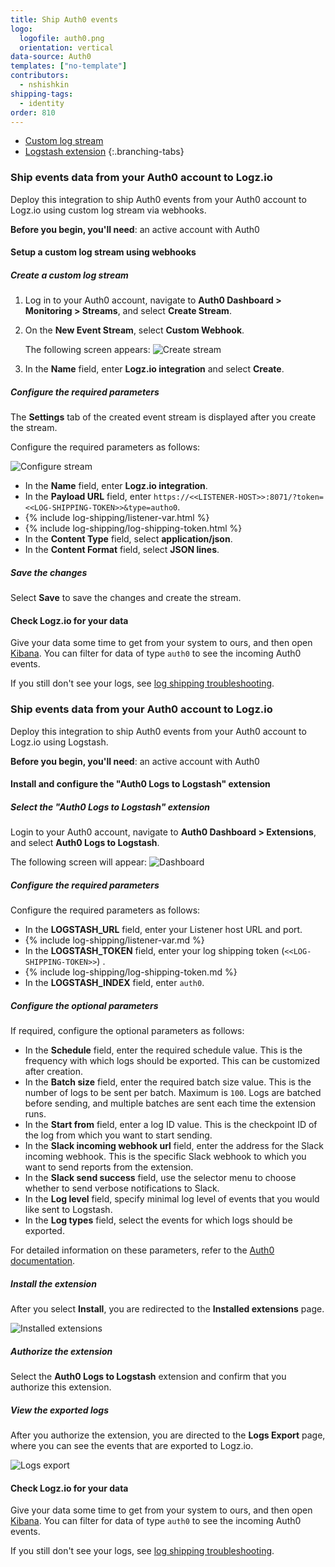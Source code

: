 ```yaml
---
title: Ship Auth0 events
logo:
  logofile: auth0.png
  orientation: vertical
data-source: Auth0
templates: ["no-template"]
contributors:
  - nshishkin
shipping-tags:
  - identity
order: 810
---
```


<!-- tabContainer:start -->
<div class="branching-container">

* [Custom log stream](#webhooks)
* [Logstash extension](#logstash)
{:.branching-tabs}

<!-- tab:start -->
<div id="webhooks">

### Ship events data from your Auth0 account to Logz.io

Deploy this integration to ship Auth0 events from your Auth0 account to Logz.io using custom log stream via webhooks.

**Before you begin, you'll need**: an active account with Auth0

<div class="tasklist">

#### Setup a custom log stream using webhooks

##### Create a custom log stream

1. Log in to your Auth0 account, navigate to **Auth0 Dashboard > Monitoring > Streams**, and select **Create Stream**.
  
2. On the **New Event Stream**, select **Custom Webhook**.

   The following screen appears:
   ![Create stream](https://dytvr9ot2sszz.cloudfront.net/logz-docs/auth0/Auth0-logzio-integration.png)
  
3. In the **Name** field, enter **Logz.io integration** and select **Create**.


##### Configure the required parameters
  
The **Settings** tab of the created event stream is displayed after you create the stream.

Configure the required parameters as follows:

![Configure stream](https://dytvr9ot2sszz.cloudfront.net/logz-docs/auth0/webhook-auth0.png)

   * In the **Name** field, enter **Logz.io integration**.
   * In the **Payload URL** field, enter `https://<<LISTENER-HOST>>:8071/?token=<<LOG-SHIPPING-TOKEN>>&type=autho0`. 
   * {% include log-shipping/listener-var.html %} 
   * {% include log-shipping/log-shipping-token.html %}
   * In the **Content Type** field, select **application/json**.
   * In the **Content Format** field, select **JSON lines**.

##### Save the changes

Select **Save** to save the changes and create the stream.

#### Check Logz.io for your data

Give your data some time to get from your system to ours, and then open [Kibana](https://app.logz.io/#/dashboard/kibana). You can filter for data of type `auth0` to see the incoming Auth0 events.

If you still don't see your logs, see [log shipping troubleshooting]({{site.baseurl}}/user-guide/log-shipping/log-shipping-troubleshooting.html).

</div>

</div>
<!-- tab:end -->

<!-- tab:start -->
<div id="logstash">

### Ship events data from your Auth0 account to Logz.io

Deploy this integration to ship Auth0 events from your Auth0 account to Logz.io using Logstash.

**Before you begin, you'll need**: an active account with Auth0


<div class="tasklist">

#### Install and configure the "Auth0 Logs to Logstash" extension

##### Select the "Auth0 Logs to Logstash" extension

Login to your Auth0 account, navigate to **Auth0 Dashboard > Extensions**, and select **Auth0 Logs to Logstash**.

The following screen will appear:
![Dashboard](https://dytvr9ot2sszz.cloudfront.net/logz-docs/auth0/Dashboard_Logstash.png)

##### Configure the required parameters

Configure the required parameters as follows:

   * In the  **LOGSTASH_URL** field, enter your Listener host URL and port. 
   * {% include log-shipping/listener-var.md %}
   * In the **LOGSTASH_TOKEN** field, enter your log shipping token (`<<LOG-SHIPPING-TOKEN>>`) . 
   * {% include log-shipping/log-shipping-token.md %}
   * In the **LOGSTASH_INDEX** field, enter `auth0`.

##### Configure the optional parameters

If required, configure the optional parameters as follows:

   * In the **Schedule** field, enter the required schedule value. This is the frequency with which logs should be exported. This can be customized after creation.
   * In the **Batch size** field, enter the required batch size value. This is the number of logs to be sent per batch. Maximum is `100`. Logs are batched before sending, and multiple batches are sent each time the extension runs.
   * In the **Start from** field, enter a log ID value. This is the checkpoint ID of the log from which you want to start sending.
   * In the **Slack incoming webhook url** field, enter the address for the Slack incoming webhook. This is the specific Slack webhook to which you want to send reports from the extension.
   * In the **Slack send success** field, use the selector menu to choose whether to send verbose notifications to Slack.
   * In the **Log level** field, specify minimal log level of events that you would like sent to Logstash.
   * In the **Log types** field, select the events for which logs should be exported.

 For detailed information on these parameters, refer to the [Auth0 documentation](https://auth0.com/docs/extensions/export-logs-to-logstash).

##### Install the extension

After you select **Install**, you are redirected to the **Installed extensions** page.

![Installed extensions](https://dytvr9ot2sszz.cloudfront.net/logz-docs/auth0/Auth0_installed_extensions.png)

##### Authorize the extension

Select the **Auth0 Logs to Logstash** extension and confirm that you authorize this extension.

#####  View the exported logs

After you authorize the extension, you are directed to the **Logs Export** page, where you can see the events that are exported to Logz.io.

![Logs export](https://dytvr9ot2sszz.cloudfront.net/logz-docs/auth0/Auth0_logs_export.png)

#### Check Logz.io for your data

Give your data some time to get from your system to ours, and then open [Kibana](https://app.logz.io/#/dashboard/kibana). You can filter for data of type `auth0` to see the incoming Auth0 events.

If you still don't see your logs, see [log shipping troubleshooting]({{site.baseurl}}/user-guide/log-shipping/log-shipping-troubleshooting.html).

</div>

</div>
<!-- tab:end -->

</div>
<!-- tabContainer:end -->
